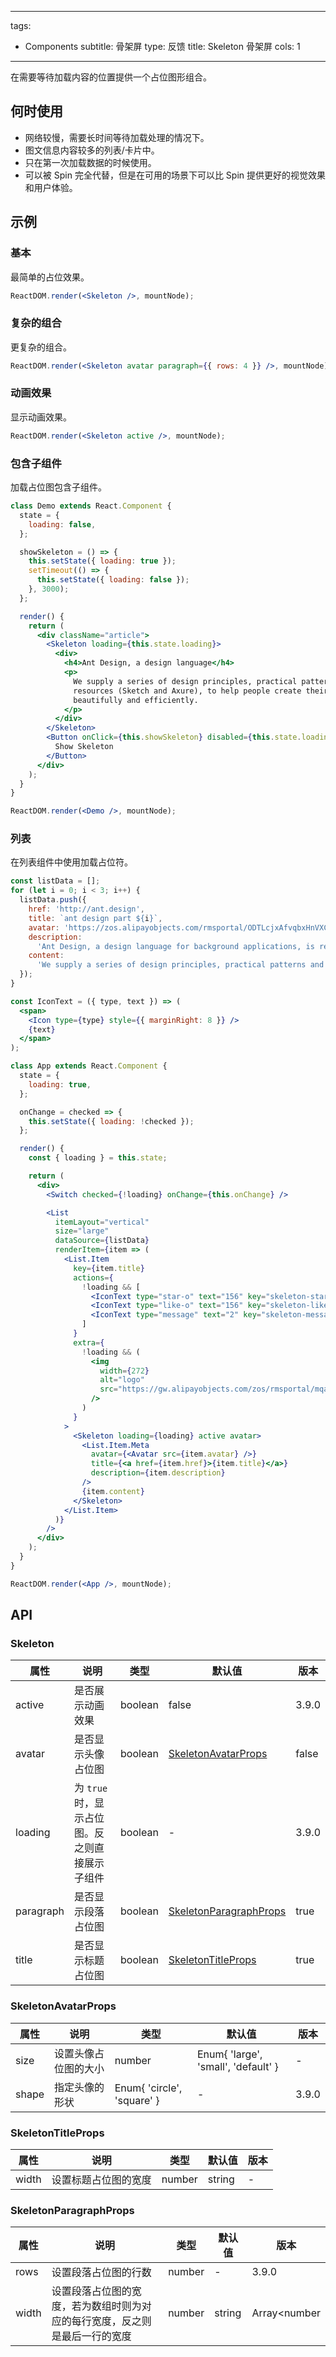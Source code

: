 ---
tags:
  - Components
subtitle: 骨架屏
type: 反馈
title: Skeleton 骨架屏
cols: 1
-------

在需要等待加载内容的位置提供一个占位图形组合。

## 何时使用

*   网络较慢，需要长时间等待加载处理的情况下。
*   图文信息内容较多的列表/卡片中。
*   只在第一次加载数据的时候使用。
*   可以被 Spin 完全代替，但是在可用的场景下可以比 Spin 提供更好的视觉效果和用户体验。

## 示例

### 基本

最简单的占位效果。

```jsx live
ReactDOM.render(<Skeleton />, mountNode);
```

### 复杂的组合

更复杂的组合。

```jsx live
ReactDOM.render(<Skeleton avatar paragraph={{ rows: 4 }} />, mountNode);
```

### 动画效果

显示动画效果。

```jsx live
ReactDOM.render(<Skeleton active />, mountNode);
```

### 包含子组件

加载占位图包含子组件。

```jsx live
class Demo extends React.Component {
  state = {
    loading: false,
  };

  showSkeleton = () => {
    this.setState({ loading: true });
    setTimeout(() => {
      this.setState({ loading: false });
    }, 3000);
  };

  render() {
    return (
      <div className="article">
        <Skeleton loading={this.state.loading}>
          <div>
            <h4>Ant Design, a design language</h4>
            <p>
              We supply a series of design principles, practical patterns and high quality design
              resources (Sketch and Axure), to help people create their product prototypes
              beautifully and efficiently.
            </p>
          </div>
        </Skeleton>
        <Button onClick={this.showSkeleton} disabled={this.state.loading}>
          Show Skeleton
        </Button>
      </div>
    );
  }
}

ReactDOM.render(<Demo />, mountNode);
```

### 列表

在列表组件中使用加载占位符。

```jsx live
const listData = [];
for (let i = 0; i < 3; i++) {
  listData.push({
    href: 'http://ant.design',
    title: `ant design part ${i}`,
    avatar: 'https://zos.alipayobjects.com/rmsportal/ODTLcjxAfvqbxHnVXCYX.png',
    description:
      'Ant Design, a design language for background applications, is refined by Ant UED Team.',
    content:
      'We supply a series of design principles, practical patterns and high quality design resources (Sketch and Axure), to help people create their product prototypes beautifully and efficiently.',
  });
}

const IconText = ({ type, text }) => (
  <span>
    <Icon type={type} style={{ marginRight: 8 }} />
    {text}
  </span>
);

class App extends React.Component {
  state = {
    loading: true,
  };

  onChange = checked => {
    this.setState({ loading: !checked });
  };

  render() {
    const { loading } = this.state;

    return (
      <div>
        <Switch checked={!loading} onChange={this.onChange} />

        <List
          itemLayout="vertical"
          size="large"
          dataSource={listData}
          renderItem={item => (
            <List.Item
              key={item.title}
              actions={
                !loading && [
                  <IconText type="star-o" text="156" key="skeleton-star-o" />,
                  <IconText type="like-o" text="156" key="skeleton-like-o" />,
                  <IconText type="message" text="2" key="skeleton-message" />,
                ]
              }
              extra={
                !loading && (
                  <img
                    width={272}
                    alt="logo"
                    src="https://gw.alipayobjects.com/zos/rmsportal/mqaQswcyDLcXyDKnZfES.png"
                  />
                )
              }
            >
              <Skeleton loading={loading} active avatar>
                <List.Item.Meta
                  avatar={<Avatar src={item.avatar} />}
                  title={<a href={item.href}>{item.title}</a>}
                  description={item.description}
                />
                {item.content}
              </Skeleton>
            </List.Item>
          )}
        />
      </div>
    );
  }
}

ReactDOM.render(<App />, mountNode);
```

## API

### Skeleton

| 属性 | 说明 | 类型 | 默认值 | 版本 |
| --- | --- | --- | --- | --- |
| active | 是否展示动画效果 | boolean | false | 3.9.0 |
| avatar | 是否显示头像占位图 | boolean | [SkeletonAvatarProps](#SkeletonAvatarProps) | false | 3.9.0 |
| loading | 为 `true` 时，显示占位图。反之则直接展示子组件 | boolean | - | 3.9.0 |
| paragraph | 是否显示段落占位图 | boolean | [SkeletonParagraphProps](#SkeletonParagraphProps) | true | 3.9.0 |
| title | 是否显示标题占位图 | boolean | [SkeletonTitleProps](#SkeletonTitleProps) | true | 3.9.0 |

### SkeletonAvatarProps

| 属性  | 说明                 | 类型                                          | 默认值 | 版本  |
| ----- | ----------- | --------------------------------------------- | ------ | ----- |
| size  | 设置头像占位图的大小 | number | Enum{ 'large', 'small', 'default' } | -      | 3.9.0 |
| shape | 指定头像的形状       | Enum{ 'circle', 'square' }                    | -      | 3.9.0 |

### SkeletonTitleProps

| 属性  | 说明                 | 类型             | 默认值 | 版本  |
| ----- | -------------------- | ---------------- | ------ | ----- |
| width | 设置标题占位图的宽度 | number | string | -      | 3.9.0 |

### SkeletonParagraphProps

| 属性 | 说明 | 类型 | 默认值 | 版本 |
| --- | --- | --- | --- | --- |
| rows | 设置段落占位图的行数 | number | - | 3.9.0 |
| width | 设置段落占位图的宽度，若为数组时则为对应的每行宽度，反之则是最后一行的宽度 | number | string | Array\<number | string> | - | 3.9.0 |
